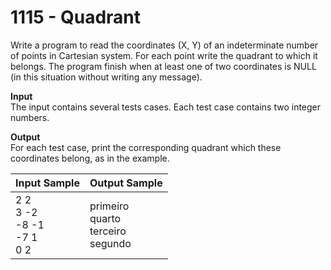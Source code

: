 # 1115 - Quadrant

Write a program to read the coordinates (X, Y) of an indeterminate number of points in Cartesian system. For each point write the quadrant to which it belongs. The program finish when at least one of two coordinates is NULL (in this situation without writing any message).

**Input**<br>
The input contains several tests cases. Each test case contains two integer numbers.

**Output**<br>
For each test case, print the corresponding quadrant which these coordinates belong, as in the example.

| Input Sample	                              | Output Sample                                   |
|:--------------------------------------------|:------------------------------------------------|
| 2 2 <br> 3 -2 <br> -8 -1 <br> -7 1 <br> 0 2 | primeiro <br> quarto <br> terceiro <br> segundo |